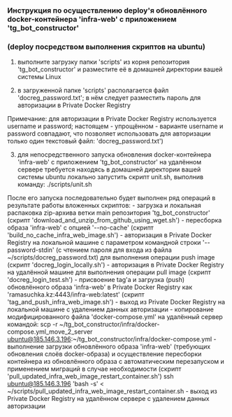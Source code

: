### Инструкция по осуществлению deploy'я обновлённого docker-контейнера 'infra-web' с приложением 'tg_bot_constructor'
### (deploy посредством выполнения скриптов на ubuntu)

1. выполните загрузку папки 'scripts' из корня репозитория 'tg_bot_constructor' и разместите её в домашней директории вашей системы Linux

2. в загруженной папке 'scripts' располагается файл 'docreg_password.txt';
   в нём следует разместить пароль для авторизации в Private Docker Registry

Примечание:
	для авторизации в Private Docker Registry используется username и password;
	настоящем - упрощённом - варианте username и password совпадают,
	что позволяет использовать для авторизации только один текстовый файл: 'docreg_password.txt')
	
3. для непосредственного запуска обновления docker-контейнера 'infra-web' с приложением 'tg_bot_constructor' на удалённом сервере
   требуется находясь в домашней директории вашей системы ubuntu локально запустить скрипт unit.sh, выполнив команду:
   ./scripts/unit.sh
   
   
После его запуска последовательно будет выполнен ряд операций в результате работы вложенных скриптов:
	- загрузка и локальная распаковка zip-архива ветки main репозитория 'tg_bot_constructor' (скрипт 'download_and_unzip_from_github_using_wget.sh')
	- пересборка образа 'infra-web' с опцией '--no-cache' (скрипт 'build_no_cache_infra_web_image.sh')
	- авторизация в Private Docker Registry на локальной машине с параметром командной строки '--password-stdin' (с чтением пароля для входа из файла ~/scripts/docreg_password.txt)
	  для выполнения операции push image (скрипт 'docreg_login_locally.sh')
	- авторизация в Private Docker Registry на удалённой машине для выполнения операции pull image (скрипт 'docreg_login_test.sh')
	- присвоение tag'а и загрузка (push) обновлённого образа 'infra-web' в Private Docker Registry как 'ramasuchka.kz:4443/infra-web:latest' (скрипт 'tag_and_push_infra_web_image.sh')
	- выход из Private Docker Registry на локальной машине с удалением данных авторизации
	- копирование модифицированного файла 'docker-compose.yml' на удалённый сервер командой:
		scp -r \~/tg_bot_constructor/infra/docker-compose.yml_move_2_server ubuntu@185.146.3.196:~/tg_bot_constructor/infra/docker-compose.yml
	- выполнение загрузки обновлённого образа 'infra-web' (требующих обновления слоёв docker-образа)
	  и осуществление пересборки контейнера из обновлённого образа с автоматическим перезапуском и
	  применением миграций в случае необходимости (скрипт 'pull_updated_infra_web_image_restart_container.sh')
		ssh ubuntu@185.146.3.196 'bash -s' \< ~/scripts/pull_updated_infra_web_image_restart_container.sh
	- выход из Private Docker Registry на удалённом сервере с удалением данных авторизации

